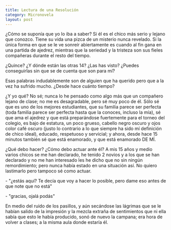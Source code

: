 ```yaml
---
title: Lectura de una Resolución
category: Micronovela
layout: post
---
```


¿Cómo se suponía que yo lo iba a saber? Si él es el chico más serio y lejano que conozco. Tiene su vida una pizca de un misterio nunca revelado.
Si la única forma en que se le ve sonreír abiertamente es cuando al fin gana en una partida de ajedrez, mientras que la seriedad y la tristeza son sus fieles compañeras durante el resto del tiempo.

¿Quince? ¿Y dónde están las otras 14? ¿Las has visto? ¿Puedes conseguirlas sin que se de cuenta que son para mí?

Esas palabras indudablemente son de alguien que ha querido pero que a la vez ha sufrido mucho. ¿Desde hace cuánto tiempo?

¿Y yo qué? No sé; nunca lo he pensado como algo más que un compañero lejano de clase; no me es desagradable, pero sé muy poco de él. Sólo sé que es uno de los mejores estudiantes, que su familia parece ser perfecta (toda familia parece ser perfecta hasta que la conoces, incluso la mía), sé que ama el ajedrez y que está preparándose fuertemente para el torneo del colegio, es bajo de estatura, un poco grueso, cabello negro oscuro y ojos color café oscuro (justo lo contrario a lo que siempre ha sido mí definición de chico ideal), educado, respetuoso y servicial; y ahora, desde hace 15 minutos también sé que está enamorado, y que está enamorado DE MÍ.

¿Qué debo hacer? ¿Cómo debo actuar ante él? A mis 15 años y medio varios chicos se me han declarado, he tenido 2 novios y a los que se han declarado y no me han interesado les he dicho que no sin ningún remordimiento; pero nunca había estado en una situación así. No quiero lastimarlo pero tampoco sé como actuar.

\- "¿estás aquí? Te decía que voy a hacer lo posible, pero dame eso antes de que note que no está"

\- "gracias, ojalá podás"

En medio del ruido de los pasillos, y aún secándose las lágrimas que se le habían salido de la impresión y la mezcla extraña de sentimientos que ni ella sabía que esto le había producido, sonó de nuevo la campana; era hora de volver a clases; a la misma aula donde estaría él.
